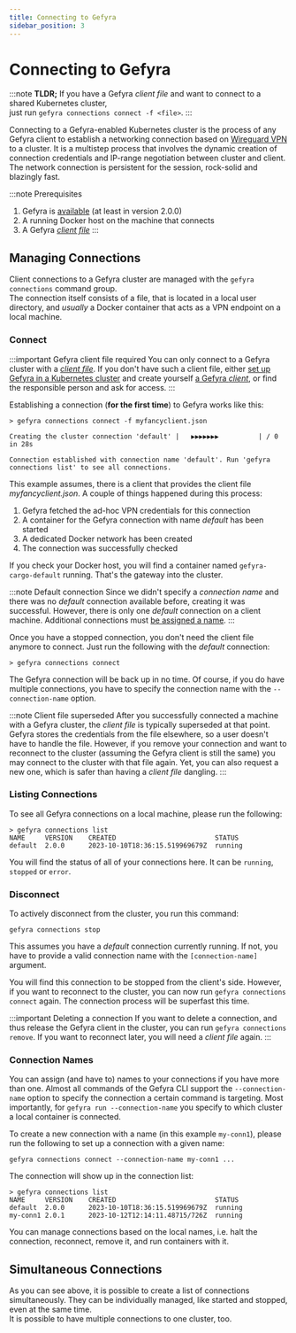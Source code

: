```yaml
---
title: Connecting to Gefyra
sidebar_position: 3
---
```


# Connecting to Gefyra

:::note **TLDR;**
If you have a Gefyra *client file* and want to connect to a shared Kubernetes cluster,   
just run `gefyra connections connect -f <file>`.
::: 

Connecting to a Gefyra-enabled Kubernetes cluster is the process of any Gefyra client to establish a networking connection based on [Wireguard VPN](https://www.wireguard.com/) to a cluster. It is a multistep process that involves the dynamic creation of connection credentials and IP-range negotiation
between cluster and client. The network connection is persistent for the session, rock-solid and blazingly fast.

:::note Prerequisites
1. Gefyra is [available](https://gefyra.dev/installation) (at least in version 2.0.0)
2. A running Docker host on the machine that connects  
3. A Gefyra [*client file*](/docs/shared-environments/clients#a-default-client-file)
:::

## Managing Connections
Client connections to a Gefyra cluster are managed with the `gefyra connections` command group.  
The connection itself consists of a file, that is located in a local user directory, and *usually* a 
Docker container that acts as a VPN endpoint on a local machine.

### Connect
:::important Gefyra client file required
You can only connect to a Gefyra cluster with a [*client file*](/docs/shared-environments/clients#distributing-the-client-file). 
If you don't have such a client file, either [set up Gefyra in a Kubernetes cluster](/docs/shared-environments/installation) and create yourself
[a Gefyra *client*](/docs/shared-environments/clients#creating-a-gefyra-client), or find the responsible person and ask for access.
:::

Establishing a connection (**for the first time**) to Gefyra works like this:
```
> gefyra connections connect -f myfancyclient.json

Creating the cluster connection 'default' |   ▶▶▶▶▶▶▶          | / 0 in 28s

Connection established with connection name 'default'. Run 'gefyra connections list' to see all connections.
```
This example assumes, there is a client that provides the client file *myfancyclient.json*. A couple of things happened during this process:

1. Gefyra fetched the ad-hoc VPN credentials for this connection
2. A container for the Gefyra connection with name *default* has been started
3. A dedicated Docker network has been created
3. The connection was successfully checked

If you check your Docker host, you will find a container named `gefyra-cargo-default` running. That's the gateway into the cluster.

:::note Default connection
Since we didn't specify a *connection name* and there was no *default* connection available before, creating it was successful. However, there
is only one *default* connection on a client machine. Additional connections must [be assigned a name](#connection-names).
:::

Once you have a stopped connection, you don't need the client file anymore to connect. Just run the following with the *default* connection:
```
> gefyra connections connect
```
The Gefyra connection will be back up in no time. Of course, if you do have multiple connections, you have to specify the connection name with the
`--connection-name` option.

:::note Client file superseded
After you successfully connected a machine with a Gefyra cluster, the *client file* is typically superseded at that point. Gefyra stores the 
credentials from the file elsewhere, so a user doesn't have to handle the file. However, if you remove your connection and want to reconnect 
to the cluster (assuming the Gefyra client is still the same) you may connect to the cluster with that file again. Yet, you can also request a 
new one, which is safer than having a *client file* dangling.
:::

### Listing Connections
To see all Gefyra connections on a local machine, please run the following:
```
> gefyra connections list
NAME     VERSION    CREATED                         STATUS
default  2.0.0      2023-10-10T18:36:15.519969679Z  running
```

You will find the status of all of your connections here. It can be `running`, `stopped` or `error`.

### Disconnect
To actively disconnect from the cluster, you run this command:
```
gefyra connections stop
```
This assumes you have a *default* connection currently running. If not, you have to provide a valid connection name with the `[connection-name]` argument.

You will find this connection to be stopped from the client's side. However, if you want to reconnect to the cluster, you can now run `gefyra connections connect` again. The connection process will be superfast this time.

:::important Deleting a connection
If you want to delete a connection, and thus release the Gefyra client in the cluster, you can run `gefyra connections remove`. If you want to reconnect 
later, you will need a *client file* again.
:::

### Connection Names
You can assign (and have to) names to your connections if you have more than one. Almost all commands of the Gefyra CLI support
the `--connection-name` option to specify the connection a certain command is targeting. Most importantly, for
`gefyra run --connection-name` you specify to which cluster a local container is connected.

To create a new connection with a name (in this example `my-conn1`), please run the following to set up a connection with a given name:
```
gefyra connections connect --connection-name my-conn1 ... 
```

The connection will show up in the connection list:
```
> gefyra connections list
NAME     VERSION    CREATED                         STATUS
default  2.0.0      2023-10-10T18:36:15.519969679Z  running
my-conn1 2.0.1      2023-10-12T12:14:11.48715/726Z  running
```

You can manage connections based on the local names, i.e. halt the connection, reconnect, remove it, and run containers with it.


## Simultaneous Connections
As you can see above, it is possible to create a list of connections simultaneously. They can be individually managed, like started and stopped, even at the same time.  
It is possible to have multiple connections to one cluster, too.
